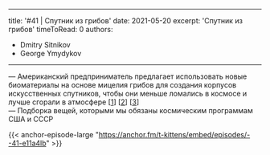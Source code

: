 
---
title: '#41 | Спутник из грибов'
date: 2021-05-20
excerpt: 'Спутник из грибов'
timeToRead: 0
authors:
  - Dmitry Sitnikov
  - George Ymydykov
---

— Американский предприниматель предлагает использовать новые биоматериалы на основе мицелия грибов для создания корпусов искусственных спутников, чтобы они меньше ломались в космосе и лучше сгорали в атмосфере [[1](https://phys.org/news/2021-05-solution-space-junk-satellites-mushrooms.html)] [[2](https://www.msn.com/en-us/news/technology/scientist-create-transparent-wood-as-clear-as-glass/ar-BB19J7oR)] [[3](https://inhabitat.com/worlds-first-tower-made-from-mushrooms-rises-at-ps1-in-queens-ny/)]<br/>
— Подборка вещей, которыми мы обязаны космическим программам США и СССР 

{{< anchor-episode-large "https://anchor.fm/t-kittens/embed/episodes/--41-e11a4lb" >}}
